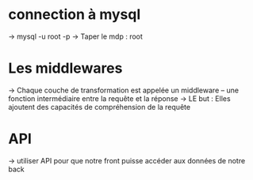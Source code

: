 # connection à mysql
-> mysql -u root -p
-> Taper le mdp : root

# Les middlewares
-> Chaque couche de transformation est appelée un middleware – une fonction intermédiaire entre la requête et la réponse
-> LE but : Elles ajoutent des capacités de compréhension de la requête

# API
-> utiliser API pour que notre front puisse accéder aux données de notre back

